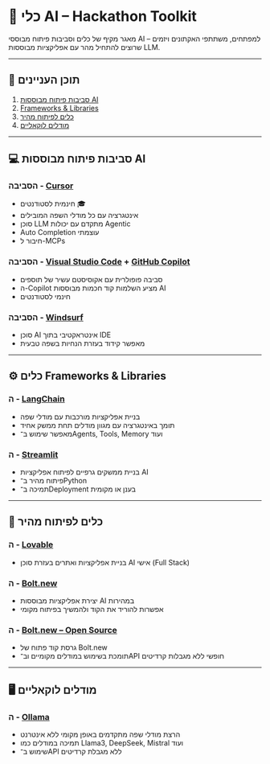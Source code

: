# 🧰 כלי AI – Hackathon Toolkit

מאגר מקיף של כלים וסביבות פיתוח מבוססי AI – למפתחים, משתתפי האקתונים ויזמים שרוצים להתחיל מהר עם אפליקציות מבוססות LLM.

---

## 📖 תוכן העניינים

1. [סביבות פיתוח מבוססות AI](#-סביבות-פיתוח-מבוססות-ai)
2. [Frameworks & Libraries](#-frameworks--libraries)
3. [כלים לפיתוח מהיר](#-כלים-לפיתוח-מהיר)
4. [מודלים לוקאליים](#-מודלים-לוקאליים)

---

## 💻 סביבות פיתוח מבוססות AI

### הסביבה - [Cursor](https://www.cursor.so/)

* חינמית לסטודנטים 🎓
* אינטגרציה עם כל מודלי השפה המובילים
* סוכן LLM מתקדם עם יכולות Agentic
* Auto Completion עוצמתי
* חיבור ל-MCPs

### הסביבה - [Visual Studio Code](https://code.visualstudio.com/) + [GitHub Copilot](https://github.com/features/copilot)

* סביבה פופולרית עם אקוסיסטם עשיר של תוספים
* ה-Copilot מציע השלמות קוד חכמות מבוססות AI
* חינמי לסטודנטים

### הסביבה - [Windsurf](https://windsurf.com/)

* סוכן AI אינטראקטיבי בתוך IDE
* מאפשר קידוד בעזרת הנחיות בשפה טבעית

---

## ⚙️ כלים Frameworks & Libraries

### ה - [LangChain](https://www.langchain.com/)

* בניית אפליקציות מורכבות עם מודלי שפה
* תומך באינטגרציה עם מגוון מודלים תחת ממשק אחיד
* מאפשר שימוש ב־Agents, Tools, Memory ועוד

### ה - [Streamlit](https://streamlit.io/)

* בניית ממשקים גרפיים לפיתוח אפליקציות AI
* פיתוח מהיר ב־Python
* תמיכה ב־Deployment בענן או מקומית

---

## 🚀 כלים לפיתוח מהיר

### ה - [Lovable](https://lovable.dev/)

* בניית אפליקציות ואתרים בעזרת סוכן AI אישי (Full Stack)

### ה - [Bolt.new](https://bolt.new/)

* יצירת אפליקציות מבוססות AI במהירות
* אפשרות להוריד את הקוד ולהמשיך בפיתוח מקומי

### ה - [Bolt.new – Open Source](https://github.com/bolt/bolt)

* גרסת קוד פתוח של Bolt.new
* תומכת בשימוש במודלים מקומיים וב־API חופשי ללא מגבלות קרדיטים

---

## 🖥️ מודלים לוקאליים

### ה - [Ollama](https://ollama.com/)

* הרצת מודלי שפה מתקדמים באופן מקומי ללא אינטרנט
* תמיכה במודלים כמו Llama3, DeepSeek, Mistral ועוד
* שימוש ב־API ללא מגבלת קרדיטים

